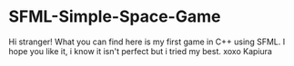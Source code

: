 # SFML-Simple-Space-Game
Hi stranger!
What you can find here is my first game in C++
using SFML.
I hope you like it, i know it isn't perfect but i tried my best.
xoxo Kapiura